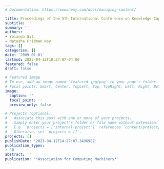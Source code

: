 ```yaml
---
# Documentation: https://wowchemy.com/docs/managing-content/

title: Proceedings of the 5th International Conference on Knowledge Capture (K-CAP)
subtitle: ''
summary: ''
authors:
- Yolanda Gil
- Natasha Fridman Noy
tags: []
categories: []
date: '2009-01-01'
lastmod: 2023-04-12T10:27:07-04:00
featured: false
draft: false

# Featured image
# To use, add an image named `featured.jpg/png` to your page's folder.
# Focal points: Smart, Center, TopLeft, Top, TopRight, Left, Right, BottomLeft, Bottom, BottomRight.
image:
  caption: ''
  focal_point: ''
  preview_only: false

# Projects (optional).
#   Associate this post with one or more of your projects.
#   Simply enter your project's folder or file name without extension.
#   E.g. `projects = ["internal-project"]` references `content/project/deep-learning/index.md`.
#   Otherwise, set `projects = []`.
projects: []
publishDate: '2023-04-12T14:27:07.349698Z'
publication_types:
- '0'
abstract: ''
publication: '*Association for Computing Machinery*'
---
```

